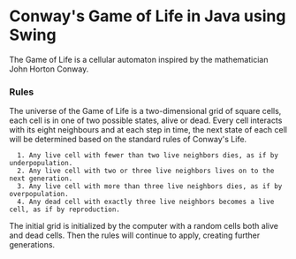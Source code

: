 # Conway's Game of Life in Java using Swing
The Game of Life is a cellular automaton inspired by the mathematician John Horton Conway.

### Rules
The universe of the Game of Life is a two-dimensional grid of square cells, each cell is in one of two
possible states, alive or dead. Every cell interacts with its eight neighbours and at each step in time,
the next state of each cell will be determined based on the standard rules of Conway's Life.

	  1. Any live cell with fewer than two live neighbors dies, as if by underpopulation.
	  2. Any live cell with two or three live neighbors lives on to the next generation.
	  3. Any live cell with more than three live neighbors dies, as if by overpopulation.
	  4. Any dead cell with exactly three live neighbors becomes a live cell, as if by reproduction.

The initial grid is initialized by the computer with a random cells both alive and dead cells. Then the rules will continue
to apply, creating further generations.
